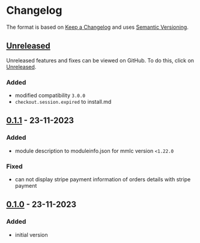 # Changelog
The format is based on [Keep a Changelog](https://keepachangelog.com/en/1.1.0/) and uses [Semantic Versioning](https://semver.org/spec/v2.0.0.html).

## [Unreleased]
Unreleased features and fixes can be viewed on GitHub. To do this, click on [Unreleased].

### Added
- modified compatibility `3.0.0`
- `checkout.session.expired` to install.md

## [0.1.1] - 23-11-2023

### Added
- module description to moduleinfo.json for mmlc version `<1.22.0`

### Fixed
- can not display stripe payment information of orders details with stripe payment

## [0.1.0] - 23-11-2023
### Added
- initial version

[Unreleased]: https://github.com/RobinTheHood/modified-stripe/compare/0.1.1...HEAD
[0.1.1]: https://github.com/RobinTheHood/modified-std-module/compare/0.1.0...0.1.1
[0.1.0]: https://github.com/RobinTheHood/modified-stripe/releases/tag/0.1.0